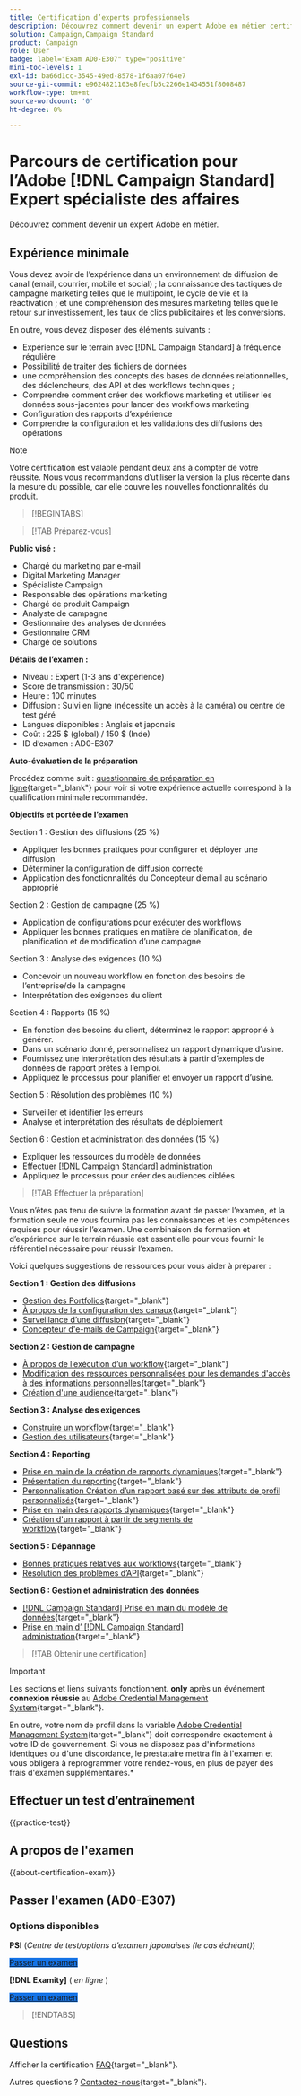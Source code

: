 ```yaml
---
title: Certification d’experts professionnels
description: Découvrez comment devenir un expert Adobe en métier certifié en Adobe [!DNL Campaign Standard]
solution: Campaign,Campaign Standard
product: Campaign
role: User
badge: label="Exam AD0-E307" type="positive"
mini-toc-levels: 1
exl-id: ba66d1cc-3545-49ed-8578-1f6aa07f64e7
source-git-commit: e9624821103e8fecfb5c2266e1434551f8008487
workflow-type: tm+mt
source-wordcount: '0'
ht-degree: 0%

---
```


# Parcours de certification pour l’Adobe [!DNL Campaign Standard] Expert spécialiste des affaires

Découvrez comment devenir un expert Adobe en métier.

## Expérience minimale

Vous devez avoir de l’expérience dans un environnement de diffusion de canal (email, courrier, mobile et social) ; la connaissance des tactiques de campagne marketing telles que le multipoint, le cycle de vie et la réactivation ; et une compréhension des mesures marketing telles que le retour sur investissement, les taux de clics publicitaires et les conversions.

En outre, vous devez disposer des éléments suivants :

* Expérience sur le terrain avec [!DNL Campaign Standard] à fréquence régulière
* Possibilité de traiter des fichiers de données
* une compréhension des concepts des bases de données relationnelles, des déclencheurs, des API et des workflows techniques ;
* Comprendre comment créer des workflows marketing et utiliser les données sous-jacentes pour lancer des workflows marketing
* Configuration des rapports d’expérience
* Comprendre la configuration et les validations des diffusions des opérations

>[!NOTE]
>
>Votre certification est valable pendant deux ans à compter de votre réussite. Nous vous recommandons d’utiliser la version la plus récente dans la mesure du possible, car elle couvre les nouvelles fonctionnalités du produit.

>[!BEGINTABS]

>[!TAB Préparez-vous]

**Public visé :**

* Chargé du marketing par e-mail
* Digital Marketing Manager
* Spécialiste Campaign
* Responsable des opérations marketing
* Chargé de produit Campaign
* Analyste de campagne
* Gestionnaire des analyses de données
* Gestionnaire CRM
* Chargé de solutions

**Détails de l’examen :**

* Niveau : Expert (1-3 ans d&#39;expérience)
* Score de transmission : 30/50
* Heure : 100 minutes
* Diffusion : Suivi en ligne (nécessite un accès à la caméra) ou centre de test géré
* Langues disponibles : Anglais et japonais
* Coût : 225 $ (global) / 150 $ (Inde)
* ID d’examen : AD0-E307

**Auto-évaluation de la préparation**

Procédez comme suit : [questionnaire de préparation en ligne](https://scorpion.caveon.com/launchpad/ad-q-e129-readiness-questionnaire-for-adobe-aem-assets-developer-professional-exam-copy-nxam4m/ad-q-e307-readiness-questionnaire-for-adobe-campaign-standard-business-practitioner-expert-exam){target="_blank"} pour voir si votre expérience actuelle correspond à la qualification minimale recommandée.

**Objectifs et portée de l’examen**

Section 1 : Gestion des diffusions (25 %)

* Appliquer les bonnes pratiques pour configurer et déployer une diffusion
* Déterminer la configuration de diffusion correcte
* Application des fonctionnalités du Concepteur d’email au scénario approprié

Section 2 : Gestion de campagne (25 %)

* Application de configurations pour exécuter des workflows
* Appliquer les bonnes pratiques en matière de planification, de planification et de modification d’une campagne

Section 3 : Analyse des exigences (10 %)

* Concevoir un nouveau workflow en fonction des besoins de l’entreprise/de la campagne
* Interprétation des exigences du client

Section 4 : Rapports (15 %)

* En fonction des besoins du client, déterminez le rapport approprié à générer.
* Dans un scénario donné, personnalisez un rapport dynamique d’usine.
* Fournissez une interprétation des résultats à partir d’exemples de données de rapport prêtes à l’emploi.
* Appliquez le processus pour planifier et envoyer un rapport d’usine.

Section 5 : Résolution des problèmes (10 %)

* Surveiller et identifier les erreurs
* Analyse et interprétation des résultats de déploiement

Section 6 : Gestion et administration des données (15 %)

* Expliquer les ressources du modèle de données
* Effectuer [!DNL Campaign Standard] administration
* Appliquez le processus pour créer des audiences ciblées

>[!TAB Effectuer la préparation]

Vous n’êtes pas tenu de suivre la formation avant de passer l’examen, et la formation seule ne vous fournira pas les connaissances et les compétences requises pour réussir l’examen. Une combinaison de formation et d’expérience sur le terrain réussie est essentielle pour vous fournir le référentiel nécessaire pour réussir l’examen.

Voici quelques suggestions de ressources pour vous aider à préparer :

**Section 1 : Gestion des diffusions**

* [Gestion des Portfolios](https://one.workfront.com/s/document-item?bundleId=the-new-workfront-experience&amp;topicId=Content%2FManage_work%2FPortfolios%2F_portfolio-management-overview.htm&amp;_LANG=en){target="_blank"}
* [À propos de la configuration des canaux](https://experienceleague.adobe.com/docs/campaign-standard/using/administrating/configuring-channels/about-channel-configuration.html){target="_blank"}
* [Surveillance d’une diffusion](https://experienceleague.adobe.com/docs/campaign-standard/using/testing-and-sending/monitoring-messages/monitoring-a-delivery.html?lang=fr-FR){target="_blank"}
* [Concepteur d&#39;e-mails de Campaign](https://experienceleague.adobe.com/docs/campaign-standard/using/designing-content/designing-content-in-adobe-campaign.html?lang=fr){target="_blank"}

**Section 2 : Gestion de campagne**

* [À propos de l’exécution d’un workflow](https://experienceleague.adobe.com/docs/campaign-standard/using/managing-processes-and-data/executing-a-workflow/about-workflow-execution.html?lang=fr){target="_blank"}
* [Modification des ressources personnalisées pour les demandes d&#39;accès à des informations personnelles](https://experienceleague.adobe.com/docs/campaign-standard-learn/tutorials/privacy/custom-resources-for-privacy-requests.html){target="_blank"}
* [Création d&#39;une audience](https://experienceleague.adobe.com/docs/campaign-standard/using/profiles-and-audiences/managing-audiences/creating-audiences.html){target="_blank"}

**Section 3 : Analyse des exigences**

* [Construire un workflow](https://experienceleague.adobe.com/docs/campaign-standard/using/managing-processes-and-data/workflow-general-operation/building-a-workflow.html){target="_blank"}
* [Gestion des utilisateurs](https://experienceleague.adobe.com/docs/campaign-standard/using/administrating/users-and-security/users-management.html){target="_blank"}

**Section 4 : Reporting**

* [Prise en main de la création de rapports dynamiques](https://experienceleague.adobe.com/docs/campaign-standard/using/reporting/about-reporting/about-dynamic-reports.html?lang=fr){target="_blank"}
* [Présentation du reporting](https://experienceleague.adobe.com/docs/campaign-standard-learn/tutorials/getting-started/reporting-with-adobe-campaign-introduction.html){target="_blank"}
* [Personnalisation Création d’un rapport basé sur des attributs de profil personnalisés](https://experienceleague.adobe.com/docs/campaign-standard-learn/tutorials/reporting/custom-profile-attributes-dynamic-reports.html){target="_blank"}
* [Prise en main des rapports dynamiques](https://experienceleague.adobe.com/docs/campaign-standard/using/reporting/about-reporting/about-dynamic-reports.html?lang=fr){target="_blank"}
* [Création d&#39;un rapport à partir de segments de workflow](https://experienceleague.adobe.com/docs/campaign-standard/using/reporting/customizing-reports/creating-a-report-workflow-segment.html){target="_blank"}

**Section 5 : Dépannage**

* [Bonnes pratiques relatives aux workflows](https://experienceleague.adobe.com/docs/campaign-standard/using/managing-processes-and-data/workflow-general-operation/best-practices-workflows.html?lang=fr){target="_blank"}
* [Résolution des problèmes d’API](https://experienceleague.adobe.com/docs/campaign-standard/using/working-with-apis/troubleshooting.html){target="_blank"}

**Section 6 : Gestion et administration des données**

* [ [!DNL Campaign Standard] Prise en main du modèle de données](https://experienceleague.adobe.com/docs/campaign-standard/using/developing/get-started-data-model.html){target="_blank"}
* [Prise en main d’ [!DNL Campaign Standard] administration](https://experienceleague.adobe.com/docs/campaign-standard/using/administrating/get-started-campaign-administration.html){target="_blank"}

>[!TAB Obtenir une certification]

>[!IMPORTANT]
>
>Les sections et liens suivants fonctionnent. **only**  après un événement **connexion réussie** au [Adobe Credential Management System](https://www.certmetrics.com/adobe){target="_blank"}.
>
>En outre, votre nom de profil dans la variable [Adobe Credential Management System](https://www.certmetrics.com/adobe){target="_blank"} doit correspondre exactement à votre ID de gouvernement. Si vous ne disposez pas d&#39;informations identiques ou d&#39;une discordance, le prestataire mettra fin à l&#39;examen et vous obligera à reprogrammer votre rendez-vous, en plus de payer des frais d&#39;examen supplémentaires.*

## Effectuer un test d’entraînement

{{practice-test}}

## A propos de l&#39;examen

{{about-certification-exam}}

## Passer l&#39;examen (AD0-E307)

### Options disponibles

**PSI** (*Centre de test/options d’examen japonaises (le cas échéant)*)

<a href="https://www.certmetrics.com/adobe/candidate/psi_sso_adobe.aspx?redir=yes&amp;ec=AD0-E307" target="_blank" class="spectrum-Button spectrum-Button--fill spectrum-Button--accent spectrum-Button--sizeM is-margin-bottom-big-big at-element-click-tracking" style="background-color:#1473E6">

<span class="spectrum-Button-label has-no-wrap">
   Passer un examen
</span>
</a>

**[!DNL Examity]** ( *en ligne* )

<a href="https://www.certmetrics.com/adobe/candidate/examity_sso.aspx?eid=AD0-E307" target="_blank" class="spectrum-Button spectrum-Button--fill spectrum-Button--accent spectrum-Button--sizeM is-margin-bottom-big-big at-element-click-tracking" style="background-color:#1473E6">

<span class="spectrum-Button-label has-no-wrap">
   Passer un examen
</span>
</a>

>[!ENDTABS]

## Questions

Afficher la certification [FAQ](https://experienceleague.adobe.com/docs/certification/certification/faq.html){target="_blank"}.

Autres questions ? [Contactez-nous](mailto:certif@adobe.com){target="_blank"}.
